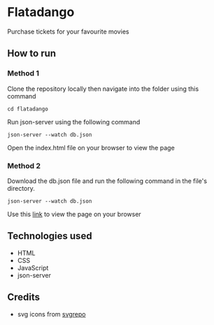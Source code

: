 
# Flatadango

Purchase tickets for your favourite movies

## How to run

### Method 1

Clone the repository locally then navigate into the folder using this command

```cd flatadango```

Run json-server using the following command

```json-server --watch db.json```

Open the index.html file on your browser to view the page

### Method 2

Download the db.json file and run the following command in the file's directory.

```json-server --watch db.json```

Use this [link](https://ian-wafula1.github.io/flatadango/) to view the page on your browser

## Technologies used 

- HTML
- CSS
- JavaScript
- json-server

## Credits

- svg icons from [svgrepo](https://www.svgrepo.com/)
